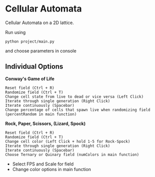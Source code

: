 # Cellular Automata

Cellular Automata on a 2D lattice.

Run using

    python project/main.py

and choose parameters in console


## Individual Options


**Conway's Game of Life**
    
    Reset field (Ctrl + R)
    Randomize field (Ctrl + T)
    Change cell state from live to dead or vice versa (Left Click)
    Iterate through single generation (Right Click)
    Iterate continuously (Spacebar)
    Change percentage of cells that spawn live when randomizing field (percentRandom in main function)
    
**Rock, Paper, Scissors, (Lizard, Spock)**

    Reset field (Ctrl + R)
    Randomize field (Ctrl + T)
    Change cell color (Left Click + hold 1-5 for Rock-Spock)
    Iterate through single generation (Right Click)
    Iterate continuously (Spacebar)
    Choose Ternary or Quinary field (numColors in main function)

- Select FPS and Scale for field
- Change color options in main function
